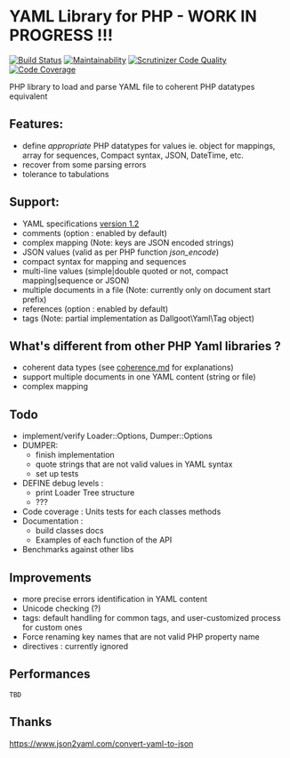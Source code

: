 # YAML Library for PHP - WORK IN PROGRESS !!!
[![Build Status](https://travis-ci.org/dallgoot/yaml.svg?branch=master)](https://travis-ci.org/dallgoot/yaml) [![Maintainability](https://api.codeclimate.com/v1/badges/dfae4b8e665a1d728e3d/maintainability)](https://codeclimate.com/github/dallgoot/yaml/maintainability) [![Scrutinizer Code Quality](https://scrutinizer-ci.com/g/dallgoot/yaml/badges/quality-score.png?b=master)](https://scrutinizer-ci.com/g/dallgoot/yaml/?branch=master) [![Code Coverage](https://scrutinizer-ci.com/g/dallgoot/yaml/badges/coverage.png?b=master)](https://scrutinizer-ci.com/g/dallgoot/yaml/?branch=master)

PHP library to load and parse YAML file to coherent PHP datatypes equivalent

## Features:
- define *appropriate* PHP datatypes for values ie. object for mappings, array for sequences, Compact syntax, JSON, DateTime, etc.
- recover from some parsing errors
- tolerance to tabulations

## Support:
- YAML specifications [version 1.2](http://yaml.org/spec/1.2/spec.html)
- comments (option : enabled by default)
- complex mapping (Note: keys are JSON encoded strings)
- JSON values (valid as per PHP function _json_encode_)
- compact syntax for mapping and sequences
- multi-line values (simple|double quoted or not, compact mapping|sequence or JSON)
- multiple documents in a file (Note: currently only on document start prefix)
- references (option : enabled by default)
- tags (Note: partial implementation as Dallgoot\Yaml\Tag object)

## What's different from other PHP Yaml libraries ?
- coherent data types (see [coherence.md](./documentation/coherence.md) for explanations)
- support multiple documents in one YAML content (string or file)
- complex mapping

<!-- - Dallgoot\Yaml\Loader : Return an array of *YamlObject* for multiple document, or *YamlObject* for one document
- Dallgoot\Yaml\Dumper : create YAML structure according to data types provided :
    - a YamlObject is a document (with Comments, References, Directives)
    - an array of YamlObject is a multi-documents YAML file.
    - any other datatypes is a one YAML Document
- Dallgoot\Yaml\Tag : an object with properties _tagname_, _value_ -->

## Todo
- implement/verify Loader::Options, Dumper::Options
- DUMPER:
    - finish implementation
    - quote strings that are not valid values in YAML syntax
    - set up tests
- DEFINE debug levels :
    - print Loader Tree structure
    - ???
- Code coverage : Units tests for each classes methods
- Documentation :
  - build classes docs
  - Examples of each function of the API
- Benchmarks against other libs

## Improvements
- more precise errors identification in YAML content
- Unicode checking (?)
- tags: default handling for common tags, and user-customized process for custom ones
- Force renaming key names that are not valid PHP property name
- directives : currently ignored

## Performances
    TBD



## Thanks
https://www.json2yaml.com/convert-yaml-to-json